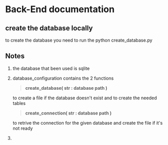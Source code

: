 # Back-End documentation

## create the database locally 
to create the database you need to run the python create_database.py

## Notes
1. the database that been used is sqlite
2. database_configuration contains the 2 functions
    > **create_database( str : database path )**   
    
    to create a file if the database doesn't exist and to create the needed tables
    > **create_connection( str : database path )**
    
    to retrive the connection for the given database and create the file if it's not ready
3.